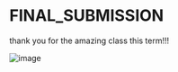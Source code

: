# FINAL_SUBMISSION
thank you for the amazing class this term!!!


![image](https://github.com/user-attachments/assets/5484ff93-cd70-45ca-a4a9-b8f4cfc54f0d)
